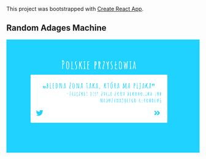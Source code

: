 This project was bootstrapped with [Create React App](https://github.com/facebook/create-react-app).

## Random Adages Machine

![screenshot](https://raw.githubusercontent.com/rafvi/random-adages-machine_react.js/master/gif-maker.gif) 
